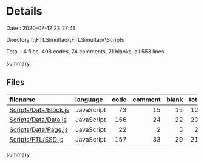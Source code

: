 # Details

Date : 2020-07-12 23:27:41

Directory f:\FTLSimultaor\FTLSimultaor\Scripts

Total : 4 files,  408 codes, 74 comments, 71 blanks, all 553 lines

[summary](results.md)

## Files
| filename | language | code | comment | blank | total |
| :--- | :--- | ---: | ---: | ---: | ---: |
| [Scripts/Data/Block.js](/Scripts/Data/Block.js) | JavaScript | 73 | 15 | 15 | 103 |
| [Scripts/Data/Data.js](/Scripts/Data/Data.js) | JavaScript | 156 | 24 | 22 | 202 |
| [Scripts/Data/Page.js](/Scripts/Data/Page.js) | JavaScript | 22 | 2 | 5 | 29 |
| [Scripts/FTL/SSD.js](/Scripts/FTL/SSD.js) | JavaScript | 157 | 33 | 29 | 219 |

[summary](results.md)